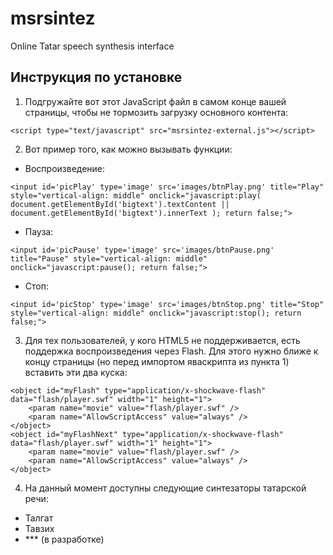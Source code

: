 # msrsintez
Online Tatar speech synthesis interface

## Инструкция по установке

1) Подгружайте вот этот JavaScript файл в самом конце вашей страницы, чтобы не тормозить загрузку основного контента:
~~~~
<script type="text/javascript" src="msrsintez-external.js"></script>
~~~~

2) Вот пример того, как можно вызывать функции:

- Воспроизведение:
~~~~
<input id='picPlay' type='image' src='images/btnPlay.png' title="Play" style="vertical-align: middle" onclick="javascript:play( document.getElementById('bigtext').textContent || document.getElementById('bigtext').innerText ); return false;">
~~~~

- Пауза:
~~~~
<input id='picPause' type='image' src='images/btnPause.png' title="Pause" style="vertical-align: middle" onclick="javascript:pause(); return false;">
~~~~

- Стоп:
~~~~
<input id='picStop' type='image' src='images/btnStop.png' title="Stop" style="vertical-align: middle" onclick="javascript:stop(); return false;">
~~~~

3) Для тех пользователей, у кого HTML5 не поддерживается, есть поддержка воспроизведения через Flash. Для этого нужно ближе к концу страницы (но перед импортом яваскрипта из пункта 1) вставить эти два куска:
~~~~
<object id="myFlash" type="application/x-shockwave-flash" data="flash/player.swf" width="1" height="1">
    <param name="movie" value="flash/player.swf" />
    <param name="AllowScriptAccess" value="always" />
</object>
<object id="myFlashNext" type="application/x-shockwave-flash" data="flash/player.swf" width="1" height="1">
    <param name="movie" value="flash/player.swf" />
    <param name="AllowScriptAccess" value="always" />
</object>
~~~~

4) На данный момент доступны следующие синтезаторы татарской речи:
- Талгат
- Тавзих
- *** (в разработке)
